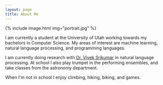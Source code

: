 ```yaml
---
layout: page
title: About Me
---
```


{% include image.html img="portrait.jpg" %}


I am currently a student at the University of Utah working towards my bachelors in Computer Science. My areas of interest are machine learning, natural language processing, and programming languages.

I am currently doing research with [Dr. Vivek Srikumar](http://svivek.com) in natural language processing. At school I also play trumpet in the performing ensembles, and take classes from the astronomy department.

When I'm not in school I enjoy climbing, hiking, biking, and games.
